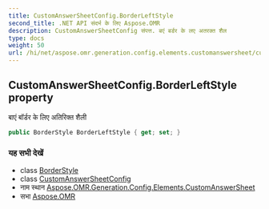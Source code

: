 ```yaml
---
title: CustomAnswerSheetConfig.BorderLeftStyle
second_title: .NET API संदर्भ के लिए Aspose.OMR
description: CustomAnswerSheetConfig संपत्त. बएं बर्डर के लए अतरक्त शैल
type: docs
weight: 50
url: /hi/net/aspose.omr.generation.config.elements.customanswersheet/customanswersheetconfig/borderleftstyle/
---
```

## CustomAnswerSheetConfig.BorderLeftStyle property

बाएं बॉर्डर के लिए अतिरिक्त शैली

```csharp
public BorderStyle BorderLeftStyle { get; set; }
```

### यह सभी देखें

* class [BorderStyle](../../../aspose.omr.generation.config/borderstyle/)
* class [CustomAnswerSheetConfig](../)
* नाम स्थान [Aspose.OMR.Generation.Config.Elements.CustomAnswerSheet](../../customanswersheetconfig/)
* सभा [Aspose.OMR](../../../)


